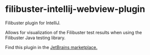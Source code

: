 # filibuster-intellij-webview-plugin
Filibuster plugin for IntelliJ.

Allows for visualization of the Filibuster test results when using the Filibuster Java testing library.

Find this plugin in the [JetBrains marketplace.](https://plugins.jetbrains.com/plugin/21057-filibuster)
